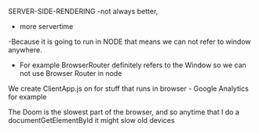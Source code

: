 SERVER-SIDE-RENDERING
-not always better, 
- more servertime

-Because it is going to run in NODE that means we can not refer to window anywhere.
- For example BrowserRouter definitely refers to the Window so we can not use Browser Router in node

We create ClientApp.js on for stuff that runs in browser
    - Google Analytics for example


The Doom is the slowest part of the browser, and so anytime that I do a documentGetElementById it might slow old devices